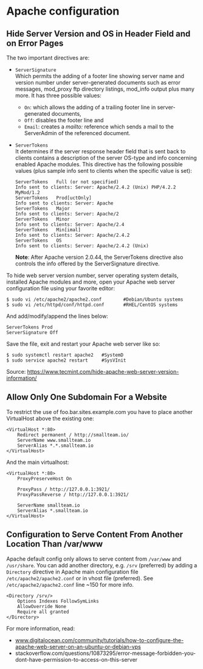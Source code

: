 # Apache configuration

## Hide Server Version and OS in Header Field and on Error Pages

The two important directives are:
- `ServerSignature`\
  Which permits the adding of a footer line showing server name and version number under server-generated documents such as error messages, mod_proxy ftp directory listings, mod_info output plus many more. It has three possible values:
  - `On`: which allows the adding of a trailing footer line in server-generated documents,
  - `Off`: disables the footer line and
  - `Email`: creates a *mailto:* reference which sends a mail to the ServerAdmin of the referenced document.

- `ServerTokens`\
  It determines if the server response header field that is sent back to clients contains a description of the server OS-type and info concerning enabled Apache modules. This directive has the following possible values (plus sample info sent to clients when the specific value is set):
  ```
  ServerTokens   Full (or not specified)
  Info sent to clients: Server: Apache/2.4.2 (Unix) PHP/4.2.2 MyMod/1.2
  ServerTokens   Prod[uctOnly]
  Info sent to clients: Server: Apache
  ServerTokens   Major
  Info sent to clients: Server: Apache/2
  ServerTokens   Minor
  Info sent to clients: Server: Apache/2.4
  ServerTokens   Min[imal]
  Info sent to clients: Server: Apache/2.4.2
  ServerTokens   OS
  Info sent to clients: Server: Apache/2.4.2 (Unix)
  ```
  **Note**: After Apache version 2.0.44, the ServerTokens directive also controls the info offered by the ServerSignature directive.

To hide web server version number, server operating system details, installed Apache modules and more, open your Apache web server configuration file using your favorite editor:
```
$ sudo vi /etc/apache2/apache2.conf        #Debian/Ubuntu systems
$ sudo vi /etc/httpd/conf/httpd.conf       #RHEL/CentOS systems
```

And add/modify/append the lines below:
```
ServerTokens Prod
ServerSignature Off
```

Save the file, exit and restart your Apache web server like so:
```
$ sudo systemctl restart apache2   #SystemD
$ sudo service apache2 restart     #SysVInit
```

Source: https://www.tecmint.com/hide-apache-web-server-version-information/

## Allow Only One Subdomain For a Website

To restrict the use of foo.bar.sites.example.com you have to place another VirtualHost above the existing one:
```
<VirtualHost *:80>
    Redirect permanent / http://smallteam.io/
    ServerName www.smallteam.io
    ServerAlias *.*.smallteam.io
</VirtualHost>
```

And the main virtualhost:
```
<VirtualHost *:80>
	ProxyPreserveHost On

	ProxyPass / http://127.0.0.1:3921/
	ProxyPassReverse / http://127.0.0.1:3921/

	ServerName smallteam.io
	ServerAlias *.smallteam.io
</VirtualHost>
```

## Configuration to Serve Content From Another Location Than /var/www
Apache default config only allows to serve content from `/var/www` and `/usr/share`. You can add another
directory, e.g. `/srv` (preferred) by adding a `Directory` directive in Apache main configuration
file `/etc/apache2/apache2.conf` or in vhost file (preferred). See `/etc/apache2/apache2.conf` line ~150 for more info.

```
<Directory /srv/>
    Options Indexes FollowSymLinks
    AllowOverride None
    Require all granted
</Directory>
```

For more information, read:
- www.digitalocean.com/community/tutorials/how-to-configure-the-apache-web-server-on-an-ubuntu-or-debian-vps
- stackoverflow.com/questions/10873295/error-message-forbidden-you-dont-have-permission-to-access-on-this-server
